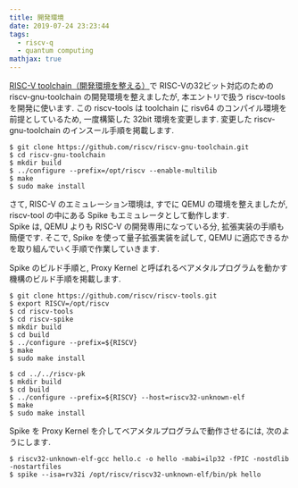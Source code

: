 ```yaml
---
title: 開発環境
date: 2019-07-24 23:23:44
tags:
  - riscv-q
  - quantum computing
mathjax: true
---
```


[RISC-V toolchain（開発環境を整える）](2019/06/26/20190626-01-toolchain/)で RISC-Vの32ビット対応のための riscv-gnu-toolchain の開発環境を整えましたが, 本エントリで扱う riscv-tools を開発に使います. この riscv-tools は toolchain に risv64 のコンパイル環境を前提としているため, 一度構築した 32bit 環境を変更します. 
変更した riscv-gnu-toolchain のインスール手順を掲載します.  

```
$ git clone https://github.com/riscv/riscv-gnu-toolchain.git
$ cd riscv-gnu-toolchain
$ mkdir build
$ ../configure --prefix=/opt/riscv --enable-multilib
$ make
$ sudo make install

```

さて, RISC-V のエミュレーション環境は, すでに QEMU の環境を整えましたが, riscv-tool の中にある Spike もエミュレータとして動作します.  
Spike は, QEMU よりも RISC-V の開発専用になっている分, 拡張実装の手順も簡便です. そこで, Spike を使って量子拡張実装を試して, QEMU に適応できるかを取り組んでいく手順で作業していきます.  

Spike のビルド手順と, Proxy Kernel と呼ばれるベアメタルプログラムを動かす機構のビルド手順を掲載します.  

```
$ git clone https://github.com/riscv/riscv-tools.git
$ export RISCV=/opt/riscv
$ cd riscv-tools
$ cd riscv-spike
$ mkdir build
$ cd build
$ ../configure --prefix=${RISCV}
$ make
$ sudo make install

$ cd ../../riscv-pk
$ mkdir build
$ cd build
$ ../configure --prefix=${RISCV} --host=riscv32-unknown-elf
$ make
$ sudo make install
```

Spike を Proxy Kernel を介してベアメタルプログラムで動作させるには, 次のようにします.  

```
$ riscv32-unknown-elf-gcc hello.c -o hello -mabi=ilp32 -fPIC -nostdlib -nostartfiles
$ spike --isa=rv32i /opt/riscv/riscv32-unknown-elf/bin/pk hello
```

